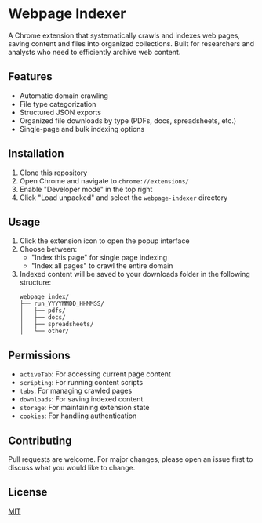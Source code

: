 # Webpage Indexer

A Chrome extension that systematically crawls and indexes web pages, saving content and files into organized collections. Built for researchers and analysts who need to efficiently archive web content.

## Features

- Automatic domain crawling
- File type categorization
- Structured JSON exports
- Organized file downloads by type (PDFs, docs, spreadsheets, etc.)
- Single-page and bulk indexing options

## Installation

1. Clone this repository
2. Open Chrome and navigate to `chrome://extensions/`
3. Enable "Developer mode" in the top right
4. Click "Load unpacked" and select the `webpage-indexer` directory

## Usage

1. Click the extension icon to open the popup interface
2. Choose between:
   - "Index this page" for single page indexing
   - "Index all pages" to crawl the entire domain
3. Indexed content will be saved to your downloads folder in the following structure:
   ```
   webpage_index/
   ├── run_YYYYMMDD_HHMMSS/
   │   ├── pdfs/
   │   ├── docs/
   │   ├── spreadsheets/
   │   └── other/
   ```

## Permissions

- `activeTab`: For accessing current page content
- `scripting`: For running content scripts
- `tabs`: For managing crawled pages
- `downloads`: For saving indexed content
- `storage`: For maintaining extension state
- `cookies`: For handling authentication

## Contributing

Pull requests are welcome. For major changes, please open an issue first to discuss what you would like to change.

## License

[MIT](LICENSE)

